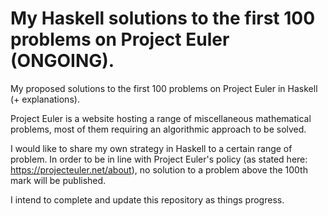 # My Haskell solutions to the first 100 problems on Project Euler (ONGOING).
My proposed solutions to the first 100 problems on Project Euler in Haskell (+ explanations).

Project Euler is a website hosting a range of miscellaneous mathematical problems, most of them requiring an algorithmic approach to be solved.

I would like to share my own strategy in Haskell to a certain range of problem. In order to be in line with Project Euler's policy (as stated here: https://projecteuler.net/about), no solution to a problem above the 100th mark will be published.

I intend to complete and update this repository as things progress.
